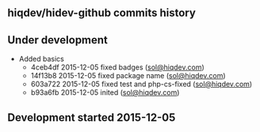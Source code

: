 hiqdev/hidev-github commits history
-----------------------------------

## Under development

- Added basics
    - 4ceb4df 2015-12-05 fixed badges (sol@hiqdev.com)
    - 14f13b8 2015-12-05 fixed package name (sol@hiqdev.com)
    - 603a722 2015-12-05 fixed test and php-cs-fixed (sol@hiqdev.com)
    - b93a6fb 2015-12-05 inited (sol@hiqdev.com)

## Development started 2015-12-05

